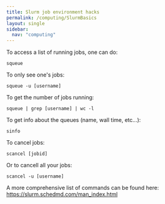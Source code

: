 ```yaml
---
title: Slurm job environment hacks
permalink: /computing/SlurmBasics
layout: single
sidebar:
  nav: "computing"
---
```


To access a list of running jobs, one can do: 

	squeue

To only see one's jobs: 

	squeue -u [username]

To get the number of jobs running: 

	squeue | grep [username] | wc -l 

To get info about the queues (name, wall time, etc...): 

	sinfo

To cancel jobs: 

	scancel [jobid]

Or to cancell all your jobs: 

	scancel -u [username]

A more comprehensive list of commands can be found here: https://slurm.schedmd.com/man_index.html
